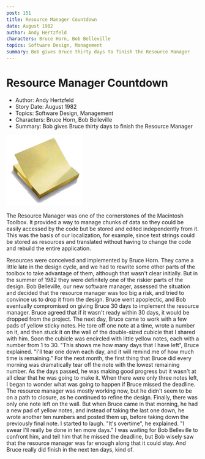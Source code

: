 ```yaml
---
post: 151
title: Resource Manager Countdown
date: August 1982
author: Andy Hertzfeld
characters: Bruce Horn, Bob Belleville
topics: Software Design, Management
summary: Bob gives Bruce thirty days to finish the Resource Manager
---
```


# Resource Manager Countdown
* Author: Andy Hertzfeld
* Story Date: August 1982
* Topics: Software Design, Management
* Characters: Bruce Horn, Bob Belleville
* Summary: Bob gives Bruce thirty days to finish the Resource Manager

![Bruce used one note for each remaining day](images/Macintosh/postit.jpg) 

    
The Resource Manager was one of the cornerstones of the Macintosh Toolbox.  It provided a way to manage chunks of data so they could be easily accessed by the code but be stored and edited independently from it.  This was the basis of our localization, for example, since text strings could be stored as resources and translated without having to change the code and rebuild the entire application.

Resources were conceived and implemented by Bruce Horn.  They came a little late in the design cycle, and we had to rewrite some other parts of the toolbox to take advantage of them, although that wasn't clear initially.  But in the summer of 1982 they were definitely one of the riskier parts of the design.
Bob Belleville, our new software manager, assessed the situation and decided that the resource manager was too big a risk, and tried to convince us to drop it from the design.  Bruce went apoplectic, and Bob eventually compromised on giving Bruce 30 days to implement the resource manager.  Bruce agreed that if it wasn't ready within 30 days, it would be dropped from the project.
The next day, Bruce came to work with a few pads of yellow sticky notes.  He tore off one note at a time, wrote a number on it, and then stuck it on the wall of the double-sized cubicle that I shared with him.  Soon the cubicle was encircled with little yellow notes, each with a number from 1 to 30.
"This shows me how many days that I have left", Bruce explained.  "I'll tear one down each day, and it will remind me of how much time is remaining."
For the next month, the first thing that Bruce did every morning was dramatically tear off the note with the lowest remaining number.  As the days passed, he was making good progress but it wasn't at all clear that he was going to make it.
When there were only three notes left, I began to wonder what was going to happen if Bruce missed the deadline.  The resource manager was mostly working now, but he didn't seem to be on a path to closure, as he continued to refine the design.
Finally, there was only one note left on the wall.  But when Bruce came in that morning, he had a new pad of yellow notes, and instead of taking the last one down, he wrote another ten numbers and posted them up, before taking down the previously final note.  I started to laugh.
"It's overtime", he explained.  "I swear I'll really be done in ten more days."
I was waiting for Bob Belleville to confront him, and tell him that he missed the deadline, but Bob wisely saw that the resource manager was far enough along that it could stay.  And Bruce really did finish in the next ten days, kind of.


